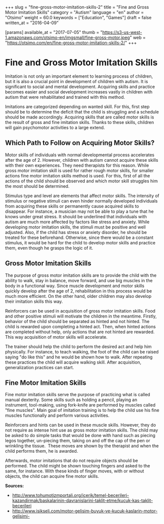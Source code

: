 +++
slug = "fine-gross-motor-imitation-skills-2"
title = "Fine and Gross Motor Imitation Skills"
category = "Autism"
language = "en"
author = "Otsimo"
weight = 60.0
keywords = ["Education", "Games"]
draft = false
written_at = "2016-04-09"

[params]
available_at = "2017-07-05"
thumb = "https://s3-us-west-1.amazonaws.com/otsimo-en/imgsmall/fine-gross-motor.jpeg"
web = "https://otsimo.com/en/fine-gross-motor-imitation-skills-2/"
+++


# Fine and Gross Motor Imitation Skills

Imitation is not only an important element to learning process of children, but it is also a crucial point in development of children with autism. It is significant to social and mental development. Acquiring skills and practice becomes easier and social development increases vastly in children with autism that were rehabilitated and trained with this method.

Imitations are categorized depending on wanted skill. For this, first step should be to determine the deficit that the child is struggling and a schedule should be made accordingly. Acquiring skills that are called motor skills is the result of gross and fine imitation skills. Thanks to these skills, children will gain psychomotor activities to a large extend.
 

## Which Path to Follow on Acquiring Motor Skills?

Motor skills of individuals with normal developmental process accelerates after the age of 2. However, children with autism cannot acquire these skills with their own experiences. They need therapists for this reason. While gross motor imitation skill is used for rather rough motor skills, for smaller actions fine motor imitation skills method is used. For this, first of all the actions of the child should be observed and which motor skill struggles him the most should be determined.

Stimulus type and level are elements that affect motor skills. The intensity of stimulus or negative stimuli can even hinder normally developed individuals from acquiring these skills or permanently cause acquired skills to disappear. For instance, a musician may not be able to play a tune that he knows under great stress. It should be underlined that individuals with autism are much more affected by factors like stress and anxiety. While developing motor imitation skills, the stimuli must be positive and well adjusted. Also, if the child has stress or anxiety disorder, he should be treated for these beforehand. Otherwise, since there would be a constant stimulus, it would be hard for the child to develop motor skills and practice them, even though he grasps the logic of it.

## Gross Motor Imitation Skills

The purpose of gross motor imitation skills are to provide the child with the ability to walk, stay in balance, move forward, and use big muscles in the body in a functional way. Since muscle development and motor skills quickly develop after the age of 2, rehabilitation in this process would be much more efficient. On the other hand, older children may also develop their imitation skills this way.

Reinforcers can be used in acquisition of gross motor imitation skills. Food and other positive stimuli will motivate the children in the meantime. Firstly, behavior of the child should be separated as hinted and not hinted. The child is rewarded upon completing a hinted act. Then, when hinted actions are completed without help, only actions that are not hinted are rewarded. This way acquisition of motor skills will accelerate.

The trainer should help the child to perform the desired act and help him physically. For instance, to teach walking, the foot of the child can be raised saying "do like this" and he would be shown how to walk. After repeating these practices the child will acquire walking skill. After acquisition, generalization practices can start.

## Fine Motor Imitation Skills

Fine motor imitation skills serve the purpose of practicing what is called manual dexterity. Some skills such as holding a pencil, playing an instrument, tool-making, using fork-knife are performed by muscles called "fine muscles". Main goal of imitation training is to help the child use his fine muscles functionally and perform various activities.

Reinforcers and hints can be used in these muscle skills. However, they do not require as intense hint use as gross motor imitation skills. The child may be asked to do simple tasks that would be done with hand such as piecing legos together, un-piecing them, taking on and off the cap of the pen or wrinkling the tissue.  These moves are shown by the therapist and when the child performs them, he is awarded.

Afterwards, motor imitations that do not require objects should be performed. The child might be shown touching fingers and asked to the same, for instance. With these kinds of finger moves, with or without objects, the child can acquire fine motor skills.

**Sources:**

  * <http://www.tohumotizmportali.org/icerik/temel-becerileri-kazandirmak/baskalarinin-davranislarini-taklit-etme/kucuk-kas-taklit-becerileri>
  * <http://www.isikseli.com/motor-gelisim-buyuk-ve-kucuk-kaslarin-motor-gelisimi->
